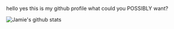 hello yes this is my github profile what could you POSSIBLY want?

![Jamie's github stats](https://github-readme-stats.vercel.app/api?username=bonexd&show_icons=true&count_private=true)

